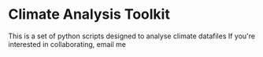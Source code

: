 # Climate Analysis Toolkit

This is a set of python scripts designed to analyse climate datafiles
If you're interested in collaborating, email me
